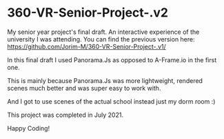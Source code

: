 # 360-VR-Senior-Project-.v2
My senior year project's final draft.
An interactive experience of the university I was attending.
You can find the previous version here: https://github.com/Jorim-M/360-VR-Senior-Project-.v1/

In this final draft I used Panorama.Js as opposed to A-Frame.io in the first one.

This is mainly because Panorama.Js was more lightweight, rendered scenes much better and was super easy to work with.

And I got to use scenes of the actual school instead just my dorm room :)

This project was completed in July 2021.




Happy Coding!
